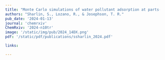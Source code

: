 ```yaml
---
title: "Monte Carlo simulations of water pollutant adsorption at parts-per-billion concentration: A study on 1,4-dioxane"
authors: "Sharlin, S., Lozano, R., & Josephson, T. R."
pub_date: '2024-01-13'
journal: 'chemrxiv'
ChemRxiv: '2024-n10tr'
image: '/static/img/pub/2024_14DX.png'
pdf: '/static/pdf/publications/ssharlin_2024.pdf'

links:

---
```

